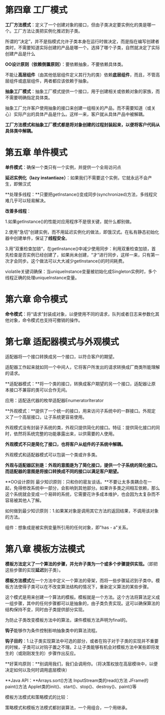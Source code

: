 # 第四章 工厂模式

**工厂方法模式**：定义了一个创建对象的接口，但由子类决定要实例化的类是哪一个。工厂方法让类把实例化推迟到子类。

所谓的“决定”，并不是指模式允许子类本身在运行时做决定，而是指在编写创建者类时，不需要知道实际创建的产品是哪一个。选择了哪个子类，自然就决定了实际创建产品是什么

**OO设计原则（依赖倒置原则）**：要依赖抽象，不要依赖具体类。

不能让**高层组件**（由其他低层组件定义其行为的类）依赖**底层组件**，而且，不管高层组件或底层组件，两者都应该依赖于抽象。

**抽象工厂模式**：抽象工厂模式提供一个接口，用于创建相关或依赖对象的家族，而不需要明确指定具体类。

抽象工厂允许客户使用抽象的接口来创建一组相关的产品，而不需要知道（或关心）实际产出的具体产品是什么。这样一来，客户就从具体产品中被解耦。

**工厂方法模式和抽象工厂模式都是将对象创建的过程封装起来，以便将客户代码从具体类中解耦。**



# 第五章 单件模式

**单件模式**：确保一个类只有一个实例，并提供一个全局访问点

**延迟实例化（lazy instantiaze）**：如果我们不需要这个实例，它就永远不会产生，即懒汉式

**处理多线程：**只要把getInstance()变成同步(synchronized)方法，多线程灾难几乎可以轻易解决。

**改善多线程**：

1.如果getInstance()的性能对应用程序不是很关键，就什么都别做。

2.使用"急切"创建实例，而不用延迟实例化的做法，即饿汉式。在私有静态初始化器中创建单件，保证了**线程安全**。

3.用”双重检查加锁“，在getInstance()中减少使用同步：利用双重检查加锁，首先检查是否实例已经创建了，如果尚未创建，“才”进行同步，这样一来，只有第一次才会同步。这个做法可以大大减少getInstance()的时间耗费。

violatile关键词确保：当uniqueInstance变量被初始化成Singleton实例时，多个线程正确的处理uniqueInstance变量。

# 第六章 命令模式

**命令模式**：将“请求”封装成对象，以便使用不同的请求，队列或者日志来参数化其他对象，命令模式也支持可撤销的操作。

# 第七章 适配器模式与外观模式

适配器将一个接口转换成另一个接口，以符合客户的期望。

适配器工作起来就如同一个中间人，它将客户所发出的请求转换成厂商类所能理解的请求。

**适配器模式：**将一个类的接口，转换成客户期望的另一个接口，适配器让原本接口不兼容的类可以合作无间。

应用：适配迭代器的枚举适配器EnumeratorIterator

**外观模式：**提供了一个统一的接口，用来访问子系统中的一群接口。外观定义了一个高层接口，让子系统更容易使用。

外观模式没有封装子系统的类，外观只提供简化的接口。特征：提供简化接口的同时，依然将系统完整的功能暴露出来，以供需要的人使用。

**外观模式不只是简化了接口，也将客户从组件的子系统中解耦。**

外观模式和适配器模式可以包装一个类或许多类。

**外观与适配器区别是：外观的意图是为了简化接口，提供一个子系统的简化接口。而适配器的意图是将接口转换成不同的接口以满足客户期望。**

**OO设计原则 最少知识原则：只和你的密友谈话。**不要让太多类耦合在一起，免得修改系统中一部分，会影响到其他部分。如果许多类之间相互依赖，那么这个系统就会变成一个易碎的系统，它需要花许多成本维护，也会因为太复杂而不容易被其他人了解。

如何做到最少知识原则：1.如果某对象是调用其它方法的返回结果，不调用该对象的方法。

组件：想象成是被实例变量所引用的任何对象，即"has - a"关系。



# 第八章 模板方法模式

**模板方法定义了一个算法的步骤，并允许子类为一个或多个步骤提供实现。**（即把这些步骤的实现**延迟**到子类）。

**模板方法模式**在一个方法中定义一个算法的骨架，而将一些步骤延迟到子类中。模板方法使得子类可以在不改变算法结构的情况下，重新定义算法的某些步骤。

这个模式是用来创建一个算法的模板。模板就是一个方法。这个方法将算法定义成一组步骤，其中的任何步骤都可以是抽象的，由子类负责实现。这可以确保算法的结构保持不变，同时由子类提供部分实现。

为防止子类改变模板方法中的算法，课件模板方法声明为final的。

**钩子**能够作为条件控制影响抽象类中的算法流程。

**钩子目的**：1.让子类实现算法中可选的部分，或者在钩子对于子类的实现并不重要的时候，子类可以对钩子置之不理。2.让子类能够有机会对模板方法中某些即将发生的（或刚刚发生的）步骤作出反应。

**好莱坞原则：**别调用我们，我们会调用你。（将决策权放在高层模块中，以便决定如何以及何时调用底层模块）

**Java API：**Arrays.sort()方法   InputStream类的read()方法  JFrame的paint()方法  Applet类的init()、start()、stop()、destroy()、paint()等

模板方法模式和策略模式的比较：

策略模式和模板方法模式都封装算法，一个用组合，一个用继承。

